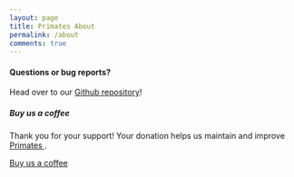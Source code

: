 ```yaml
---
layout: page
title: Primates About
permalink: /about
comments: true
---
```


<div class="row justify-content-between">
<div class="col-md-8 pr-5">



<h4>Questions or bug reports?</h4>

<p>Head over to our <a href="https://github.com/StanGirard/Primates">Github repository</a>!</p>

</div>

<div class="col-md-4">

<div class="sticky-top sticky-top-80">
<h5>Buy us a coffee</h5>

<p>Thank you for your support! Your donation helps us maintain and improve <a target="_blank" href="https://github.com/StanGirard/Primates">Primates <i class="fab fa-github"></i></a>.</p>

<a target="_blank" href="https://buymeacoff.ee/LtomdXB" class="btn btn-danger">Buy us a coffee</a> 

</div>
</div>
</div>
